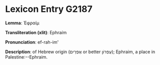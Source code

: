 # Lexicon Entry G2187

**Lemma**: Ἐφραίμ

**Transliteration (xlit)**: Ephraím

**Pronunciation**: ef-rah-im'

**Description**:
of Hebrew origin (אֶפְרַיִם or better עֶפְרוֹן); Ephraim, a place in Palestine:--Ephraim.
